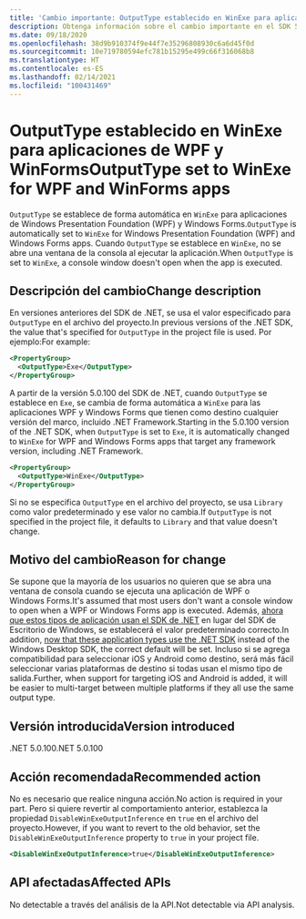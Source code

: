 ```yaml
---
title: 'Cambio importante: OutputType establecido en WinExe para aplicaciones de WPF y WinForms'
description: Obtenga información sobre el cambio importante en el SDK 5.0.100 de .NET, donde OutputType se establece automáticamente en WinExe para las aplicaciones Windows Forms.
ms.date: 09/18/2020
ms.openlocfilehash: 38d9b910374f9e44f7e35296808930c6a6d45f0d
ms.sourcegitcommit: 10e719780594efc781b15295e499c66f316068b8
ms.translationtype: HT
ms.contentlocale: es-ES
ms.lasthandoff: 02/14/2021
ms.locfileid: "100431469"
---
```

# <a name="outputtype-set-to-winexe-for-wpf-and-winforms-apps"></a><span data-ttu-id="7e3c5-103">OutputType establecido en WinExe para aplicaciones de WPF y WinForms</span><span class="sxs-lookup"><span data-stu-id="7e3c5-103">OutputType set to WinExe for WPF and WinForms apps</span></span>

<span data-ttu-id="7e3c5-104">`OutputType` se establece de forma automática en `WinExe` para aplicaciones de Windows Presentation Foundation (WPF) y Windows Forms.</span><span class="sxs-lookup"><span data-stu-id="7e3c5-104">`OutputType` is automatically set to `WinExe` for Windows Presentation Foundation (WPF) and Windows Forms apps.</span></span> <span data-ttu-id="7e3c5-105">Cuando `OutputType` se establece en `WinExe`, no se abre una ventana de la consola al ejecutar la aplicación.</span><span class="sxs-lookup"><span data-stu-id="7e3c5-105">When `OutputType` is set to `WinExe`, a console window doesn't open when the app is executed.</span></span>

## <a name="change-description"></a><span data-ttu-id="7e3c5-106">Descripción del cambio</span><span class="sxs-lookup"><span data-stu-id="7e3c5-106">Change description</span></span>

<span data-ttu-id="7e3c5-107">En versiones anteriores del SDK de .NET, se usa el valor especificado para `OutputType` en el archivo del proyecto.</span><span class="sxs-lookup"><span data-stu-id="7e3c5-107">In previous versions of the .NET SDK, the value that's specified for `OutputType` in the project file is used.</span></span> <span data-ttu-id="7e3c5-108">Por ejemplo:</span><span class="sxs-lookup"><span data-stu-id="7e3c5-108">For example:</span></span>

```xml
<PropertyGroup>
  <OutputType>Exe</OutputType>
</PropertyGroup>
```

<span data-ttu-id="7e3c5-109">A partir de la versión 5.0.100 del SDK de .NET, cuando `OutputType` se establece en `Exe`, se cambia de forma automática a `WinExe` para las aplicaciones WPF y Windows Forms que tienen como destino cualquier versión del marco, incluido .NET Framework.</span><span class="sxs-lookup"><span data-stu-id="7e3c5-109">Starting in the 5.0.100 version of the .NET SDK, when `OutputType` is set to `Exe`, it is automatically changed to `WinExe` for WPF and Windows Forms apps that target any framework version, including .NET Framework.</span></span>

```xml
<PropertyGroup>
  <OutputType>WinExe</OutputType>
</PropertyGroup>
```

 <span data-ttu-id="7e3c5-110">Si no se especifica `OutputType` en el archivo del proyecto, se usa `Library` como valor predeterminado y ese valor no cambia.</span><span class="sxs-lookup"><span data-stu-id="7e3c5-110">If `OutputType` is not specified in the project file, it defaults to `Library` and that value doesn't change.</span></span>

## <a name="reason-for-change"></a><span data-ttu-id="7e3c5-111">Motivo del cambio</span><span class="sxs-lookup"><span data-stu-id="7e3c5-111">Reason for change</span></span>

<span data-ttu-id="7e3c5-112">Se supone que la mayoría de los usuarios no quieren que se abra una ventana de consola cuando se ejecuta una aplicación de WPF o Windows Forms.</span><span class="sxs-lookup"><span data-stu-id="7e3c5-112">It's assumed that most users don't want a console window to open when a WPF or Windows Forms app is executed.</span></span> <span data-ttu-id="7e3c5-113">Además, [ahora que estos tipos de aplicación usan el SDK de .NET](sdk-and-target-framework-change.md) en lugar del SDK de Escritorio de Windows, se establecerá el valor predeterminado correcto.</span><span class="sxs-lookup"><span data-stu-id="7e3c5-113">In addition, [now that these application types use the .NET SDK](sdk-and-target-framework-change.md) instead of the Windows Desktop SDK, the correct default will be set.</span></span> <span data-ttu-id="7e3c5-114">Incluso si se agrega compatibilidad para seleccionar iOS y Android como destino, será más fácil seleccionar varias plataformas de destino si todas usan el mismo tipo de salida.</span><span class="sxs-lookup"><span data-stu-id="7e3c5-114">Further, when support for targeting iOS and Android is added, it will be easier to multi-target between multiple platforms if they all use the same output type.</span></span>

## <a name="version-introduced"></a><span data-ttu-id="7e3c5-115">Versión introducida</span><span class="sxs-lookup"><span data-stu-id="7e3c5-115">Version introduced</span></span>

<span data-ttu-id="7e3c5-116">.NET 5.0.100</span><span class="sxs-lookup"><span data-stu-id="7e3c5-116">.NET 5.0.100</span></span>

## <a name="recommended-action"></a><span data-ttu-id="7e3c5-117">Acción recomendada</span><span class="sxs-lookup"><span data-stu-id="7e3c5-117">Recommended action</span></span>

<span data-ttu-id="7e3c5-118">No es necesario que realice ninguna acción.</span><span class="sxs-lookup"><span data-stu-id="7e3c5-118">No action is required in your part.</span></span> <span data-ttu-id="7e3c5-119">Pero si quiere revertir al comportamiento anterior, establezca la propiedad `DisableWinExeOutputInference` en `true` en el archivo del proyecto.</span><span class="sxs-lookup"><span data-stu-id="7e3c5-119">However, if you want to revert to the old behavior, set the `DisableWinExeOutputInference` property to `true` in your project file.</span></span>

```xml
<DisableWinExeOutputInference>true</DisableWinExeOutputInference>
```

## <a name="affected-apis"></a><span data-ttu-id="7e3c5-120">API afectadas</span><span class="sxs-lookup"><span data-stu-id="7e3c5-120">Affected APIs</span></span>

<span data-ttu-id="7e3c5-121">No detectable a través del análisis de la API.</span><span class="sxs-lookup"><span data-stu-id="7e3c5-121">Not detectable via API analysis.</span></span>

<!--

### Affected APIs

Not detectable via API analysis.

### Category

- Windows Forms
- Windows Presentation Framework (WPF)

-->
